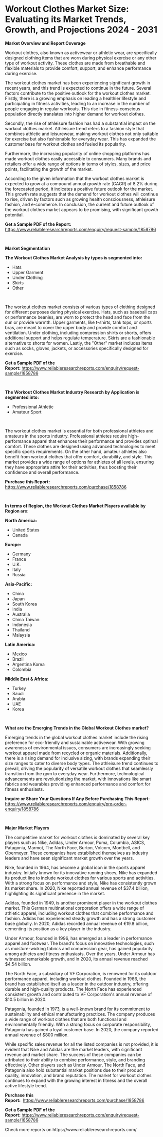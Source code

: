 <p><h1>Workout Clothes Market Size: Evaluating its Market Trends, Growth, and Projections 2024 - 2031</h1></p><p><strong>Market Overview and Report Coverage</strong></p>
<p><p>Workout clothes, also known as activewear or athletic wear, are specifically designed clothing items that are worn during physical exercise or any other type of workout activity. These clothes are made from breathable and flexible materials to provide comfort, support, and enhance performance during exercise.</p><p>The workout clothes market has been experiencing significant growth in recent years, and this trend is expected to continue in the future. Several factors contribute to the positive outlook for the workout clothes market. Firstly, there is a growing emphasis on leading a healthier lifestyle and participating in fitness activities, leading to an increase in the number of people engaging in regular workouts. This rise in fitness-conscious population directly translates into higher demand for workout clothes.</p><p>Secondly, the rise of athleisure fashion has had a substantial impact on the workout clothes market. Athleisure trend refers to a fashion style that combines athletic and leisurewear, making workout clothes not only suitable for exercise but also fashionable for everyday wear. This has expanded the customer base for workout clothes and fueled its popularity.</p><p>Furthermore, the increasing popularity of online shopping platforms has made workout clothes easily accessible to consumers. Many brands and retailers offer a wide range of options in terms of styles, sizes, and price points, facilitating the growth of the market.</p><p>According to the given information that the workout clothes market is expected to grow at a compound annual growth rate (CAGR) of 8.2% during the forecasted period, it indicates a positive future outlook for the market. This growth rate suggests that the demand for workout clothes will continue to rise, driven by factors such as growing health consciousness, athleisure fashion, and e-commerce. In conclusion, the current and future outlook of the workout clothes market appears to be promising, with significant growth potential.</p></p>
<p><strong>Get a Sample PDF of the Report:</strong> <a href="https://www.reliableresearchreports.com/enquiry/request-sample/1858786">https://www.reliableresearchreports.com/enquiry/request-sample/1858786</a></p>
<p>&nbsp;</p>
<p><strong>Market Segmentation</strong></p>
<p><strong>The Workout Clothes Market Analysis by types is segmented into:</strong></p>
<p><ul><li>Hats</li><li>Upper Garment</li><li>Under Clothing</li><li>Skirts</li><li>Other</li></ul></p>
<p>&nbsp;</p>
<p><p>The workout clothes market consists of various types of clothing designed for different purposes during physical exercise. Hats, such as baseball caps or performance beanies, are worn to protect the head and face from the sun or provide warmth. Upper garments, like t-shirts, tank tops, or sports bras, are meant to cover the upper body and provide comfort and ventilation. Under clothing, including compression shirts or shorts, offers additional support and helps regulate temperature. Skirts are a fashionable alternative to shorts for women. Lastly, the "Other" market includes items such as socks, gloves, jackets, or accessories specifically designed for exercise.</p></p>
<p><strong>Get a Sample PDF of the Report:</strong>&nbsp;<a href="https://www.reliableresearchreports.com/enquiry/request-sample/1858786">https://www.reliableresearchreports.com/enquiry/request-sample/1858786</a></p>
<p>&nbsp;</p>
<p><strong>The Workout Clothes Market Industry Research by Application is segmented into:</strong></p>
<p><ul><li>Professional Athletic</li><li>Amateur Sport</li></ul></p>
<p>&nbsp;</p>
<p><p>The workout clothes market is essential for both professional athletes and amateurs in the sports industry. Professional athletes require high-performance apparel that enhances their performance and provides optimal comfort. These clothes are designed using advanced technologies to meet specific sports requirements. On the other hand, amateur athletes also benefit from workout clothes that offer comfort, durability, and style. This market provides a wide range of options for athletes of all levels, ensuring they have appropriate attire for their activities, thus boosting their confidence and overall performance.</p></p>
<p><strong>Purchase this Report:</strong>&nbsp; <a href="https://www.reliableresearchreports.com/purchase/1858786">https://www.reliableresearchreports.com/purchase/1858786</a></p>
<p>&nbsp;</p>
<p><strong>In terms of Region, the Workout Clothes Market Players available by Region are:</strong></p>
<p>
    <p> <strong> North America: </strong>
        <ul>
            <li>United States</li>
            <li>Canada</li>
        </ul>
        </p> 
    <p> <strong> Europe: </strong>
        <ul>
            <li>Germany</li>
            <li>France</li>
            <li>U.K.</li>
            <li>Italy</li>
            <li>Russia</li>
        </ul>
        </p> 
    <p> <strong> Asia-Pacific: </strong>
        <ul>
            <li>China</li>
            <li>Japan</li>
            <li>South Korea</li>
            <li>India</li>
            <li>Australia</li>
            <li>China Taiwan</li>
            <li>Indonesia</li>
            <li>Thailand</li>
            <li>Malaysia</li>
        </ul>
        </p> 
    <p> <strong> Latin America: </strong>
        <ul>
            <li>Mexico</li>
            <li>Brazil</li>
            <li>Argentina Korea</li>
            <li>Colombia</li>
        </ul>
        </p> 
    <p> <strong> Middle East & Africa: </strong>
        <ul>
            <li>Turkey</li>
            <li>Saudi</li>
            <li>Arabia</li>
            <li>UAE</li>
            <li>Korea</li>
        </ul>
    </p>
    </p>
<p>&nbsp;</p>
<p><strong>What are the Emerging Trends in the Global Workout Clothes market?</strong></p>
<p><p>Emerging trends in the global workout clothes market include the rising preference for eco-friendly and sustainable activewear. With growing awareness of environmental issues, consumers are increasingly seeking workout apparel made from recycled or organic materials. Additionally, there is a rising demand for inclusive sizing, with brands expanding their size ranges to cater to diverse body types. The athleisure trend continues to prevail, driving the popularity of versatile workout clothes that seamlessly transition from the gym to everyday wear. Furthermore, technological advancements are revolutionizing the market, with innovations like smart fabrics and wearables providing enhanced performance and comfort for fitness enthusiasts.</p></p>
<p><strong>Inquire or Share Your Questions If Any Before Purchasing This Report</strong>- <a href="https://www.reliableresearchreports.com/enquiry/pre-order-enquiry/1858786">https://www.reliableresearchreports.com/enquiry/pre-order-enquiry/1858786</a></p>
<p>&nbsp;</p>
<p><strong>Major Market Players</strong></p>
<p><p>The competitive market for workout clothes is dominated by several key players such as Nike, Adidas, Under Armour, Puma, Columbia, ASICS, Patagonia, Marmot, The North Face, Burton, Volcom, Montbell, and Obermeyer. These companies have established themselves as industry leaders and have seen significant market growth over the years.</p><p>Nike, founded in 1964, has become a global icon in the sports apparel industry. Initially known for its innovative running shoes, Nike has expanded its product line to include workout clothes for various sports and activities. With a strong focus on performance and style, Nike has consistently grown its market share. In 2020, Nike reported annual revenue of $37.4 billion, highlighting its significant presence in the market.</p><p>Adidas, founded in 1949, is another prominent player in the workout clothes market. This German multinational corporation offers a wide range of athletic apparel, including workout clothes that combine performance and fashion. Adidas has experienced steady growth and has a strong customer base globally. In 2020, Adidas recorded annual revenue of €19.8 billion, cementing its position as a key player in the industry.</p><p>Under Armour, founded in 1996, has emerged as a leader in performance apparel and footwear. The brand's focus on innovative technologies, such as moisture-wicking fabrics and compression gear, has gained popularity among athletes and fitness enthusiasts. Over the years, Under Armour has witnessed remarkable growth, and in 2020, its annual revenue reached $4.54 billion.</p><p>The North Face, a subsidiary of VF Corporation, is renowned for its outdoor performance apparel, including workout clothes. Founded in 1966, the brand has established itself as a leader in the outdoor industry, offering durable and high-quality products. The North Face has experienced consistent growth and contributed to VF Corporation's annual revenue of $10.5 billion in 2020.</p><p>Patagonia, founded in 1973, is a well-known brand for its commitment to sustainability and ethical manufacturing practices. The company produces a wide range of workout clothes that are both functional and environmentally friendly. With a strong focus on corporate responsibility, Patagonia has gained a loyal customer base. In 2020, the company reported annual revenue of $800 million.</p><p>While specific sales revenue for all the listed companies is not provided, it is evident that Nike and Adidas are the market leaders, with significant revenue and market share. The success of these companies can be attributed to their ability to combine performance, style, and branding effectively. Other players such as Under Armour, The North Face, and Patagonia also hold substantial market positions due to their product quality, innovation, and brand reputation. The market for workout clothes continues to expand with the growing interest in fitness and the overall active lifestyle trend.</p></p>
<p><strong>Purchase this Report:</strong>&nbsp;&nbsp;<a href="https://www.reliableresearchreports.com/purchase/1858786">https://www.reliableresearchreports.com/purchase/1858786</a></p>
<p></p>
<p><strong>Get a Sample PDF of the Report:</strong>&nbsp;<a href="https://www.reliableresearchreports.com/enquiry/request-sample/1858786">https://www.reliableresearchreports.com/enquiry/request-sample/1858786</a></p>
<p>Check more reports on https://www.reliableresearchreports.com/</p>